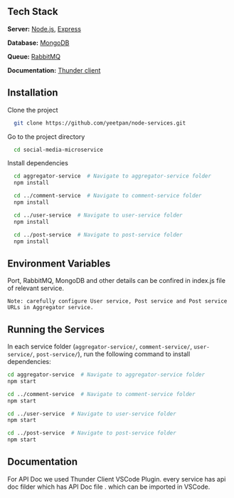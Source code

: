 


## Tech Stack

**Server:** [Node.js](https://nodejs.org/en/download), [Express](https://expressjs.com/)


**Database:** [MongoDB](https://www.mongodb.com/docs/manual/installation/)

**Queue:** [RabbitMQ](https://www.rabbitmq.com/download.html)

**Documentation:** [Thunder client](https://www.thunderclient.com/)


## Installation

Clone the project

```bash
  git clone https://github.com/yeetpan/node-services.git
```

Go to the project directory

```bash
  cd social-media-microservice
```

Install dependencies

```bash
  cd aggregator-service  # Navigate to aggregator-service folder
  npm install

  cd ../comment-service  # Navigate to comment-service folder
  npm install

  cd ../user-service  # Navigate to user-service folder
  npm install

  cd ../post-service  # Navigate to post-service folder
  npm install

```


## Environment Variables

Port, RabbitMQ, MongoDB and other details can be confired in index.js file of relevant service.

`Note: carefully configure User service, Post service and Post service URLs in Aggregator service.`


## Running the Services

In each service folder (`aggregator-service/`, `comment-service/`, `user-service/`, `post-service/`), run the following command to install dependencies:

```bash
cd aggregator-service  # Navigate to aggregator-service folder
npm start

cd ../comment-service  # Navigate to comment-service folder
npm start

cd ../user-service  # Navigate to user-service folder
npm start

cd ../post-service  # Navigate to post-service folder
npm start
```


## Documentation

For API Doc we used Thunder Client VSCode Plugin. every service has api doc filder which has API Doc file . which can be imported in VSCode.

